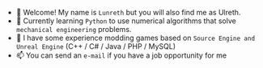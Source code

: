 - 👋 Welcome! My name is `Lunreth` but you will also find me as Ulreth.
- 🌱 Currently learning `Python` to use numerical algorithms that solve `mechanical engineering` problems.
- 💞️ I have some experience modding games based on `Source Engine and Unreal Engine` (C++ / C# / Java / PHP / MySQL)
- 📫 You can send an `e-mail` if you have a job opportunity for me

<!--- - 👀 I’m interested in --->
